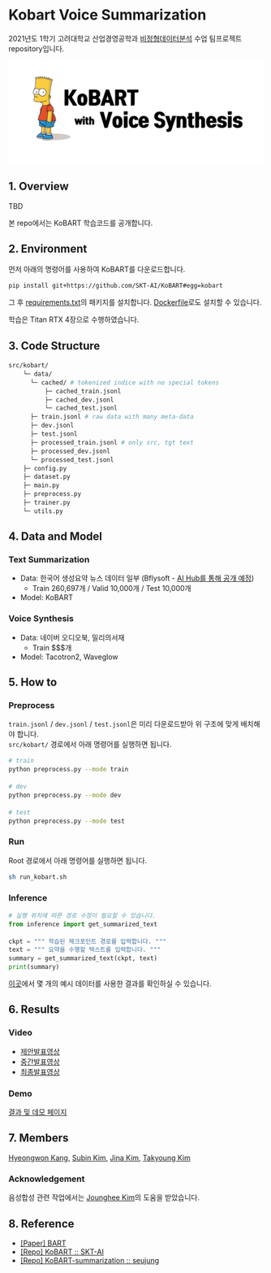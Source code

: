 # Kobart Voice Summarization
2021년도 1학기 고려대학교 산업경영공학과 [비정형데이터분석](https://github.com/pilsung-kang/Text-Analytics) 수업 팀프로젝트 repository입니다. <br>


![thumbnail](img/thumbnail.png)

## 1. Overview
TBD

본 repo에서는 KoBART 학습코드를 공개합니다.

## 2. Environment
먼저 아래의 명령어를 사용하여 KoBART를 다운로드합니다.
```sh
pip install git+https://github.com/SKT-AI/KoBART#egg=kobart
```

그 후 [requirements.txt](https://github.com/youngerous/kobart-voice-summarization/blob/main/requirements.txt)의 패키지를 설치합니다. [Dockerfile](https://github.com/youngerous/kobart-voice-summarization/blob/main/Dockerfile)로도 설치할 수 있습니다.


학습은 Titan RTX 4장으로 수행하였습니다.

## 3. Code Structure
```sh
src/kobart/
    └─ data/
      └─ cached/ # tokenized indice with no special tokens
          ├─ cached_train.jsonl
          ├─ cached_dev.jsonl
          └─ cached_test.jsonl
      ├─ train.jsonl # raw data with many meta-data
      ├─ dev.jsonl
      ├─ test.jsonl
      ├─ processed_train.jsonl # only src, tgt text
      ├─ processed_dev.jsonl
      └─ processed_test.jsonl
    ├─ config.py
    ├─ dataset.py
    ├─ main.py
    ├─ preprocess.py
    ├─ trainer.py
    └─ utils.py
```

## 4. Data and Model

### Text Summarization

- Data: 한국어 생성요약 뉴스 데이터 일부 (Bflysoft - [AI Hub를 통해 공개 예정](https://aihub.or.kr/aidata/8054))
  - Train 260,697개 / Valid 10,000개 / Test 10,000개
- Model: KoBART 

### Voice Synthesis

- Data: 네이버 오디오북, 밀리의서재
  - Train $$$개
- Model: Tacotron2, Waveglow

## 5. How to 

### Preprocess

```train.jsonl``` / ```dev.jsonl``` / ```test.jsonl```은 미리 다운로드받아 위 구조에 맞게 배치해야 합니다. <br>
```src/kobart/``` 경로에서 아래 명령어를 실행하면 됩니다.

```sh
# train 
python preprocess.py --mode train

# dev 
python preprocess.py --mode dev

# test 
python preprocess.py --mode test
```

### Run
Root 경로에서 아래 명령어를 실행하면 됩니다.
```sh
sh run_kobart.sh
```

### Inference

```python
# 실행 위치에 따른 경로 수정이 필요할 수 있습니다.
from inference import get_summarized_text

ckpt = """ 학습된 체크포인트 경로를 입력합니다. """
text = """ 요약을 수행할 텍스트를 입력합니다. """
summary = get_summarized_text(ckpt, text)
print(summary)
```

[이곳](https://github.com/youngerous/kobart-voice-summarization/blob/main/src/kobart/4.%20inference_sample.ipynb)에서 몇 개의 예시 데이터를 사용한 결과를 확인하실 수 있습니다.

## 6. Results

### Video
- [제안발표영상]()
- [중간발표영상]()
- [최종발표영상]()

### Demo

[결과 및 데모 페이지](https://youngerous.github.io/kobart-voice-summarization/)

## 7. Members
[Hyeongwon Kang](https://github.com/hwk0702), [Subin Kim](https://github.com/suubkiim), [Jina Kim](https://github.com/jina-kim7), [Takyoung Kim](https://github.com/youngerous)

### Acknowledgement
음성합성 관련 작업에서는 [Jounghee Kim](https://github.com/JoungheeKim)의 도움을 받았습니다.

## 8. Reference

- [[Paper] BART](https://arxiv.org/abs/1910.13461)
- [[Repo] KoBART :: SKT-AI](https://github.com/SKT-AI/KoBART)
- [[Repo] KoBART-summarization :: seujung](https://github.com/seujung/KoBART-summarization)
